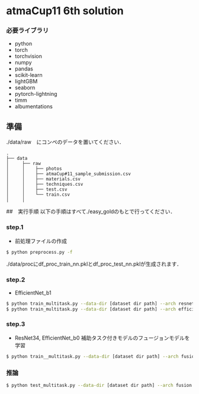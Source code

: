 # atmaCup11 6th solution


### 必要ライブラリ
* python
* torch
* torchvision
* numpy
* pandas
* scikit-learn
* lightGBM
* seaborn
* pytorch-lightning
* timm
* albumentations

## 準備

./data/raw　にコンペのデータを置いてください．

```
.
├── data
│     ├── raw
│     │    ├── photos
│     │    ├── atmaCup#11_sample_submission.csv
│     │    ├── materials.csv
│     │    ├── techniques.csv
│     │    ├── test.csv
│     │    └── train.csv
│     │

```

##　実行手順
以下の手順はすべて./easy_goldのもとで行ってください．


### step.1 
* 前処理ファイルの作成

```bash
$ python preprocess.py -f
```
./data/procにdf_proc_train_nn.pklとdf_proc_test_nn.pklが生成されます．


### step.2
* EfficientNet_b1

```bash
$ python train_multitask.py --data-dir [dataset dir path] --arch resnet34 --init-weight-path [step.1で保存した学習済モデルpath]
$ python train_multitask.py --data-dir [dataset dir path] --arch efficientnet_b0 --init-weight-path [step.1で保存した学習済モデルpath]
```

### step.3
* ResNet34, EfficientNet_b0 補助タスク付きモデルのフュージョンモデルを学習

```bash
$ python train__multitask.py --data-dir [dataset dir path] --arch fusion ## engine/multi_task_trainer.py 150, 151行目にstep.2で学習したモデルパスを指定
```

### 推論

```bash
$ python test_multitask.py --data-dir [dataset dir path] --arch fusion --res-dir [step.3で保存した学習済モデル]
```